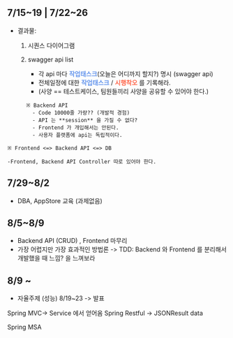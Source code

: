 7/15~19 | 7/22~26
-----------------

-	결과물:

	1.	시퀀스 다이어그램
	2.	swagger api list

		-	각 api 마다 **<font color=cornflowerblue>작업태스크</font>**(오늘은 어디까지 할지?) 명시 (swagger api)
		-	전체일정에 대한 **<font color=cornflowerblue>작업태스크</font>** / **<font color=tomato>시행착오</font>** 를 기록해라.
		-	(사양 == 테스트케이스, 팀원들끼리 사양을 공유할 수 있어야 한다.)

```
	  ※ Backend API   
		- Code 10000줄 가량?? (개발적 경험)
		- API 는 **session** 을 가질 수 없다?
		- Frontend 가 개입해서는 안된다.
		- 사용자 플랫폼에 api는 독립적이다.

```

```
※ Frontend <=> Backend API <=> DB

-Frontend, Backend API Controller 따로 있어야 한다.
```

7/29~8/2
--------

-	DBA, AppStore 교육 (과제없음)

8/5~8/9
-------

-	Backend API (CRUD) , Frontend 마무리
-	가장 어렵지만 가장 효과적인 방법론 -> TDD: Backend 와 Frontend 를 분리해서 개발했을 때 느낌? 을 느껴보라

8/9 ~
-----

-	자율주제 (성능) 8/19~23 -> 발표



Spring MVC-> Service 에서 얻어옴
Spring Restful -> JSONResult data 

Spring MSA
